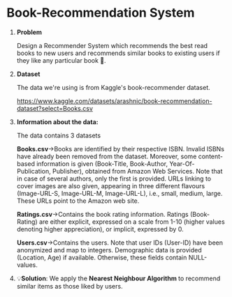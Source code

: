 # **Book-Recommendation System**

1. **Problem**

     Design a Recommender System which recommends the best read books to new users 
     and recommends similar books to existing users if they like any particular book 📙.



2. **Dataset**

     The data we're using is from Kaggle's book-recommender dataset.

     https://www.kaggle.com/datasets/arashnic/book-recommendation-dataset?select=Books.csv

3. **Information about the data:**

     The data contains 3 datasets 

      **Books.csv**->Books are identified by their respective ISBN. Invalid ISBNs have already been removed from the dataset. Moreover, some content-based information is given (Book-Title, Book-Author, Year-Of-Publication, Publisher), obtained from Amazon Web Services. Note that in case of several authors, only the first is provided. URLs linking to cover images are also given, appearing in three different flavours (Image-URL-S, Image-URL-M, Image-URL-L), i.e., small, medium, large. These URLs point to the Amazon web site.

      **Ratings.csv**->Contains the book rating information. Ratings (Book-Rating) are either explicit, expressed on a scale from 1-10 (higher values denoting higher appreciation), or implicit, expressed by 0.

      **Users.csv**->Contains the users. Note that user IDs (User-ID) have been anonymized and map to integers. Demographic data is provided (Location, Age) if available. Otherwise, these fields contain NULL-values.

4. 💡**Solution**:
        We apply the **Nearest Neighbour Algorithm** to recommend similar items as those liked by users.
